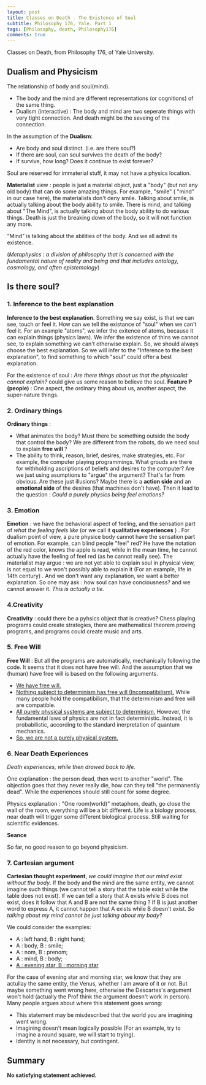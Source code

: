 ```yaml
---
layout: post
title: Classes on Death - The Existence of Soul
subtitle: Philosophy 176, Yale. Part 1
tags: [Philosophy, death, Philosophy176]
comments: true
---
```


Classes on Death, from Philosophy 176, of Yale University.

## Dualism and Physicism

The relationship of body and soul(mind).

* The body and the mind are different representations (or cognitions) of the same thing.
* Dualism (interactive) : The body and mind are two seperate things with very tight connection. And death might be the seveing of the connection.


In the assumption of the **Dualism**:

* Are body and soul distinct. (i.e. are there soul?)
* If there are soul, can soul survives the death of the body?
* If survive, how long? Does it continue to exist forever?

Soul are reserved for immaterial stuff, it may not have a physics location.

**Materialist** view : people is just a material object, just a "body" (but not any old body) that can do some amazing things. For example, "smile" ( "mind" in our case here), the materialists don't deny smile. Talking about smile, is actually talking about the body ability to smile. There is mind, and talking about "The Mind", is actually talking about the body ability to do various things. Death is just the breaking down of the body, so it will not function any more.

"Mind" is talking about the abilities of the body. And we all admit its existence.

(*Metaphysics : a division of philosophy that is concerned with the fundamental nature of reality and being and that includes ontology, cosmology, and often epistemology*)

## Is there soul?

### 1. Inference to the best explanation

**Inference to the best explanation**. Something we say exist, is that we can see, touch or feel it. How can we tell the existance of "soul" when we can't feel it. For an example "atoms", we infer the exitence of atoms, because it can explain things (physics laws). We infer the existence of thins we cannot see, to explain something we can't otherwise explain.
So, we should always choose the best explanation. So we will infer to the "Inference to the best explanation", to find something to which "soul" could offer a best explanation.

For the existence of soul : *Are there things about us that the physicalist cannot explain?* could give us some reason to believe the soul. **Feature P (people)** : One aspect, the ordinary thing about us, another aspect, the super-nature things.

### 2. Ordinary things

**Ordinary things**  :
* What animates the body? Must there be something outside the body that control the body? We are different from the robots, do we need soul to explain **free will** ?
* The ability to think, reason, brief, desires, make strategies, etc. For example, the computer playing programmings. What grouds are there for withholding ascriptions of beliefs and desires to the computer? Are we just using asumptions to "argue" the argument? That's far from obvious. Are these just illusions? Maybe there is a **action side** and an **emotional side** of the desires (that machines don't have). Then it lead to the question : *Could a purely physics being feel emotions?*

### 3. Emotion

**Emotion** : we have the behavioral aspect of feeling, and the sensation part of *what the feeling feels like* (or we call it **qualitative experiences** ) . For dualism point of view, a pure physice body cannot have the sensation part of emotion. For example, can blind people "feel" red? He have the notation of the red color, knows the apple is read, while in the mean time, he cannot actually have the feeling of feel red (as he cannot really see). The materialist may argue : we are not yet able to explain soul in physical view, is not equal to we won't possibly able to explain it (For an example, life in 14th century) .  And we don't want any explanation, we want a better explanation. So one may ask : how soul can have conciousness?  and we cannot answer it. *This is actually a tie.*

### 4.Creativity

**Creativity** : could there be a pyhsics object that is creative? Chess playing programs could create strategies, there are mathematical theorem proving programs, and programs could create music and arts.

### 5. Free Will

**Free Will** : But all the programs are automatically, mechanically following the code. It seems that it does not have free will. And the assumption that we (human) have free will is based on the following arguments.

* <u>We have free will.</u>
* <u>Nothing subject to determinism has free will (Incompatibilism).</u> While many people hold the compatibilism, that the determinism and free will are compatible.
* <u>All purely physical systems are subject to determinism.</u> However, the fundamental laws of physics are not in fact deterministic. Instead, it is probabilistic, according to the standard inerpretation of quantum mechanics.
* <u>So, we are not a purely physical system.</u>

### 6. Near Death Experiences

*Death experiences, while then drawed back to life.*

One explanation : the person dead, then went to another "world". The objection goes that they never really die, how can they tell "the permanently dead". While the experiences should still count for some degree.

Physics explanation : "One room(world)" metaphom, death, go close the wall of the room, everything will be a bit different. Life is a biology process, near death will trigger some different biological process. Still waiting for scientific evidences.

**Seance**

So far, no good reason to go beyond physicism.

### 7. Cartesian argument

**Cartesian thought experiment**, *we could imagine that our mind exist without the body*. If the body and the mind are the same entity, we cannot imagine such things (we cannot tell a story that the table exist while the table does not exist). If we can tell a story that A exists while B does not exist, does it follow that A and B are not the same thing ? If B is just another word to express A, it cannot happen that A exists while B doesn't exist. *So talking about my mind cannot be just talking about my body?*

We could consider the examples:

* A : left hand, B : right hand;
* A : body, B : smile;
* A : nom, B : prenom;
* A : mind, B : body;
* <u>A : evening star, B : morning star</u>

For the case of evening star and morning star, we know that they are actullay the same entity, the Venus, whether I am aware of it or not. But maybe something went wrong here, otherwise the Descartes's argument won't hold (actually the Prof think the argument doesn't work in person). Many people argues about where this statement goes wrong:

* This statement may be misdescribed that the world you are imagining went wrong.
* Imagining doesn't mean logically possible (For an example, try to imagine a round square, we will start to trying).
* Identity is not necessary, but contingent.


## Summary

**No satisfying statement achieved.**
